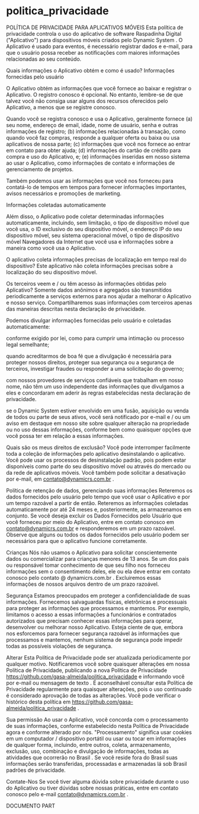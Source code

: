 # politica_privacidade
POLÍTICA DE PRIVACIDADE PARA APLICATIVOS MÓVEIS
Esta política de privacidade controla o uso do aplicativo de software Raspadinha Digital ("Aplicativo") para dispositivos móveis criados pelo  Dynamic System . O Aplicativo é  usado para eventos, é necessário registrar dados e e-mail, para que o usuário possa receber as notificações com maiores informações relacionadas ao seu conteúdo. 

 
Quais informações o Aplicativo obtém e como é usado?
Informações fornecidas pelo usuário 

O Aplicativo obtém as informações que você fornece ao baixar e registrar o Aplicativo. O registro conosco é opcional. No entanto, lembre-se de que talvez você não consiga usar alguns dos recursos oferecidos pelo Aplicativo, a menos que se registre conosco.

 

Quando você se registra conosco e usa o Aplicativo, geralmente fornece (a) seu nome, endereço de email, idade, nome de usuário, senha e outras informações de registro; (b) informações relacionadas à transação, como quando você faz compras, responde a qualquer oferta ou baixa ou usa aplicativos de nossa parte; (c) informações que você nos fornece ao entrar em contato para obter ajuda; (d) informações do cartão de crédito para compra e uso do Aplicativo, e; (e) informações inseridas em nosso sistema ao usar o Aplicativo, como informações de contato e informações de gerenciamento de projetos.

Também podemos usar as informações que você nos forneceu para contatá-lo de tempos em tempos para fornecer informações importantes, avisos necessários e promoções de marketing.

Informações coletadas automaticamente 

 

Além disso, o Aplicativo pode coletar determinadas informações automaticamente, incluindo, sem limitação, o tipo de dispositivo móvel que você usa, o ID exclusivo do seu dispositivo móvel, o endereço IP do seu dispositivo móvel, seu sistema operacional móvel, o tipo de dispositivo móvel Navegadores da Internet que você usa e informações sobre a maneira como você usa o Aplicativo. 

 
O aplicativo coleta informações precisas de localização em tempo real do dispositivo?
Este aplicativo não coleta informações precisas sobre a localização do seu dispositivo móvel. 

 

Os terceiros veem e / ou têm acesso às informações obtidas pelo Aplicativo?
Somente dados anônimos e agregados são transmitidos periodicamente a serviços externos para nos ajudar a melhorar o Aplicativo e nosso serviço. Compartilharemos suas informações com terceiros apenas das maneiras descritas nesta declaração de privacidade.

Podemos divulgar informações fornecidas pelo usuário e coletadas automaticamente:

conforme exigido por lei, como para cumprir uma intimação ou processo legal semelhante;

quando acreditarmos de boa fé que a divulgação é necessária para proteger nossos direitos, proteger sua segurança ou a segurança de terceiros, investigar fraudes ou responder a uma solicitação do governo;

com nossos provedores de serviços confiáveis ​​que trabalham em nosso nome, não têm um uso independente das informações que divulgamos a eles e concordaram em aderir às regras estabelecidas nesta declaração de privacidade.

se o  Dynamic System  estiver envolvido em uma fusão, aquisição ou venda de todos ou parte de seus ativos, você será notificado por e-mail e / ou um aviso em destaque em nosso site sobre qualquer alteração na propriedade ou no uso dessas informações, conforme bem como quaisquer opções que você possa ter em relação a essas informações.

 

Quais são os meus direitos de exclusão?
Você pode interromper facilmente toda a coleção de informações pelo aplicativo desinstalando o aplicativo. Você pode usar os processos de desinstalação padrão, pois podem estar disponíveis como parte do seu dispositivo móvel ou através do mercado ou da rede de aplicativos móveis. Você também pode solicitar a desativação por e-mail, em contato@dynamicrs.com.br .

 

Política de retenção de dados, gerenciando suas informações
Reteremos os dados fornecidos pelo usuário pelo tempo que você usar o Aplicativo e por um tempo razoável a partir de então. Reteremos as informações coletadas automaticamente por até 24 meses  e, posteriormente, as armazenamos em conjunto. Se você deseja excluir os Dados Fornecidos pelo Usuário que você forneceu por meio do Aplicativo, entre em contato conosco em  contato@dynamicrs.com.br  e responderemos em um prazo razoável. Observe que alguns ou todos os dados fornecidos pelo usuário podem ser necessários para que o aplicativo funcione corretamente.

 

Crianças
Nós não usamos o Aplicativo para solicitar conscientemente dados ou comercializar para crianças menores de 13 anos. Se um dos pais ou responsável tomar conhecimento de que seu filho nos forneceu informações sem o consentimento deles, ele ou ela deve entrar em contato conosco pelo  contato @ dynamicrs.com.br  . Excluiremos essas informações de nossos arquivos dentro de um prazo razoável.

 
Segurança
Estamos preocupados em proteger a confidencialidade de suas informações. Fornecemos salvaguardas físicas, eletrônicas e processuais para proteger as informações que processamos e mantemos. Por exemplo, limitamos o acesso a essas informações a funcionários e contratados autorizados que precisam conhecer essas informações para operar, desenvolver ou melhorar nosso Aplicativo. Esteja ciente de que, embora nos esforcemos para fornecer segurança razoável às informações que processamos e mantemos, nenhum sistema de segurança pode impedir todas as possíveis violações de segurança.

 

Alterar
Esta Política de Privacidade pode ser atualizada periodicamente por qualquer motivo. Notificaremos você sobre quaisquer alterações em nossa Política de Privacidade, publicando a nova Política de Privacidade  https://github.com/gasa-almeida/politica_privacidade  e  informando você por e-mail ou mensagem de texto . É aconselhável consultar esta Política de Privacidade regularmente para quaisquer alterações, pois o uso continuado é considerado aprovação de todas as alterações. Você pode verificar o histórico desta política em https://github.com/gasa-almeida/politica_privacidade .

 

Sua permissão
Ao usar o Aplicativo, você concorda com o processamento de suas informações, conforme estabelecido nesta Política de Privacidade agora e conforme alterado por nós. "Processamento" significa usar cookies em um computador / dispositivo portátil ou usar ou tocar em informações de qualquer forma, incluindo, entre outros, coleta, armazenamento, exclusão, uso, combinação e divulgação de informações, todas as atividades que ocorrerão no Brasil . Se você reside fora do Brasil  suas informações serão transferidas, processadas e armazenadas lá sob Brasil  padrões de privacidade. 

 

Contate-Nos
Se você tiver alguma dúvida sobre privacidade durante o uso do Aplicativo ou tiver dúvidas sobre nossas práticas, entre em contato conosco pelo e-mail  contato@dynamicrs.com.br  .

DOCUMENTO PART
